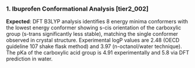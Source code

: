 ### 1. Ibuprofen Conformational Analysis [tier2_002]

**Expected**: DFT B3LYP analysis identifies 8 energy minima conformers with the lowest energy conformer showing s-cis orientation of the carboxylic group (s-trans significantly less stable), matching the single conformer observed in crystal structure. Experimental logP values are 2.48 (OECD guideline 107 shake flask method) and 3.97 (n-octanol/water technique). The pKa of the carboxylic acid group is 4.91 experimentally and 5.8 via DFT prediction in water.